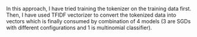 In this approach, I have tried training the tokenizer on the training data first. Then, I have used TFIDF vectorizer to convert the tokenized data into vectors which is finally consumed by combination of 4 models (3 are SGDs with different configurations and 1 is multinomial classifier).